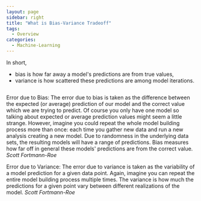 ```yaml
---
layout: page
sidebar: right
title: "What is Bias-Variance Tradeoff"
tags:
  - Overview
categories:
  - Machine-Learning
---
```


In short, 
* bias is how far away a model's predictions are from true values, 
* variance is how scattered these predictions are among model iterations.


<div class="row">
    <div class="medium-12 columns t30">
    <img src="{{ site.urlimg }}bias-and-variance.jpg" alt="">
    </div><!-- /.medium-8.columns -->

</div><!-- /.row -->


> 
Error due to Bias: The error due to bias is taken as the difference between the expected (or average) prediction of our model and the correct value which we are trying to predict. Of course you only have one model so talking about expected or average prediction values might seem a little strange. However, imagine you could repeat the whole model building process more than once: each time you gather new data and run a new analysis creating a new model. Due to randomness in the underlying data sets, the resulting models will have a range of predictions. Bias measures how far off in general these models' predictions are from the correct value.
<cite>Scott Fortmann-Roe</cite>


>
Error due to Variance: The error due to variance is taken as the variability of a model prediction for a given data point. Again, imagine you can repeat the entire model building process multiple times. The variance is how much the predictions for a given point vary between different realizations of the model.
<cite>Scott Fortmann-Roe</cite>
